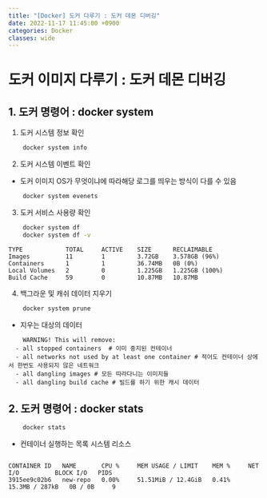 ```yaml
---
title: "[Docker] 도커 다루기 : 도커 데몬 디버깅"
date: 2022-11-17 11:45:00 +0900
categories: Docker
classes: wide
---
```


# 도커 **이미지** 다루기 : 도커 데몬 디버깅

## 1. 도커 명령어 : docker system

1. 도커 시스템 정보 확인

```bash
    docker system info 
```

2. 도커 시스템 이벤트 확인 
- 도커 이미지 OS가 무엇이냐에 따라해당 로그를 띄우는 방식이 다를 수 있음

```bash
    docker system evenets
```

3. 도커 서비스 사용량 확인

```bash
    docker system df
    docker system df -v
```

```console
TYPE            TOTAL     ACTIVE    SIZE      RECLAIMABLE   
Images          11        1         3.72GB    3.578GB (96%) 
Containers      1         1         36.74MB   0B (0%)       
Local Volumes   2         0         1.225GB   1.225GB (100%)
Build Cache     59        0         10.87MB   10.87MB       
```

4. 백그라운 및 캐쉬 데이터 지우기

```bash
    docker system prune
```
- 지우는 대상의 데이터

```console
    WARNING! This will remove:
  - all stopped containers  # 이미 중지된 컨테이너
  - all networks not used by at least one container # 적어도 컨테이너 상에서 한번도 사용되지 않은 네트워크
  - all dangling images # 모든 따라다니는 이미지들
  - all dangling build cache # 빌드를 하기 위한 캐시 데이터
```

## 2. 도커 명령어 : docker stats

```bash
    docker stats
```

- 컨테이너 실행하는 목록 시스템 리소스

```console

CONTAINER ID   NAME       CPU %     MEM USAGE / LIMIT    MEM %     NET I/O          BLOCK I/O   PIDS
3915ee9c02b6   new-repo   0.00%     51.51MiB / 12.4GiB   0.41%     15.3MB / 287kB   0B / 0B     9 

```





